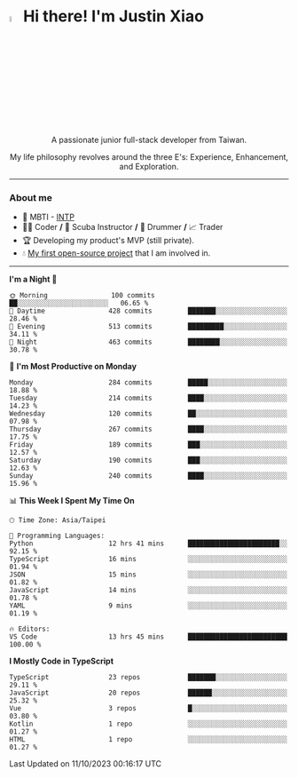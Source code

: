 # <img src="https://media.giphy.com/media/hvRJCLFzcasrR4ia7z/giphy.gif" width="5%">Hi there! I'm Justin Xiao
<p align="center">A passionate junior full-stack developer from Taiwan.  </p>
<p align="center">My life philosophy revolves around the three E's: Experience, Enhancement, and Exploration.</p>

---
### About me
- 👀 MBTI - [INTP](https://www.16personalities.com/intp-personality)
- 👨‍💻 Coder **/** 🤿 Scuba Instructor **/** 🥁 Drummer **/** 📈 Trader
- 🏆 Developing my product's MVP (still private).
- 💧 [My first open-source project](https://github.com/Game-as-a-Service/Game-Lobby-Web) that I am involved in.

---
<!--START_SECTION:waka-->
**I'm a Night 🦉** 

```text
🌞 Morning                100 commits         ██░░░░░░░░░░░░░░░░░░░░░░░   06.65 % 
🌆 Daytime                428 commits         ███████░░░░░░░░░░░░░░░░░░   28.46 % 
🌃 Evening                513 commits         █████████░░░░░░░░░░░░░░░░   34.11 % 
🌙 Night                  463 commits         ████████░░░░░░░░░░░░░░░░░   30.78 % 
```
📅 **I'm Most Productive on Monday** 

```text
Monday                   284 commits         █████░░░░░░░░░░░░░░░░░░░░   18.88 % 
Tuesday                  214 commits         ████░░░░░░░░░░░░░░░░░░░░░   14.23 % 
Wednesday                120 commits         ██░░░░░░░░░░░░░░░░░░░░░░░   07.98 % 
Thursday                 267 commits         ████░░░░░░░░░░░░░░░░░░░░░   17.75 % 
Friday                   189 commits         ███░░░░░░░░░░░░░░░░░░░░░░   12.57 % 
Saturday                 190 commits         ███░░░░░░░░░░░░░░░░░░░░░░   12.63 % 
Sunday                   240 commits         ████░░░░░░░░░░░░░░░░░░░░░   15.96 % 
```


📊 **This Week I Spent My Time On** 

```text
🕑︎ Time Zone: Asia/Taipei

💬 Programming Languages: 
Python                   12 hrs 41 mins      ███████████████████████░░   92.15 % 
TypeScript               16 mins             ░░░░░░░░░░░░░░░░░░░░░░░░░   01.94 % 
JSON                     15 mins             ░░░░░░░░░░░░░░░░░░░░░░░░░   01.82 % 
JavaScript               14 mins             ░░░░░░░░░░░░░░░░░░░░░░░░░   01.78 % 
YAML                     9 mins              ░░░░░░░░░░░░░░░░░░░░░░░░░   01.19 % 

🔥 Editors: 
VS Code                  13 hrs 45 mins      █████████████████████████   100.00 % 
```

**I Mostly Code in TypeScript** 

```text
TypeScript               23 repos            ███████░░░░░░░░░░░░░░░░░░   29.11 % 
JavaScript               20 repos            ██████░░░░░░░░░░░░░░░░░░░   25.32 % 
Vue                      3 repos             █░░░░░░░░░░░░░░░░░░░░░░░░   03.80 % 
Kotlin                   1 repo              ░░░░░░░░░░░░░░░░░░░░░░░░░   01.27 % 
HTML                     1 repo              ░░░░░░░░░░░░░░░░░░░░░░░░░   01.27 % 
```




 Last Updated on 11/10/2023 00:16:17 UTC
<!--END_SECTION:waka-->
